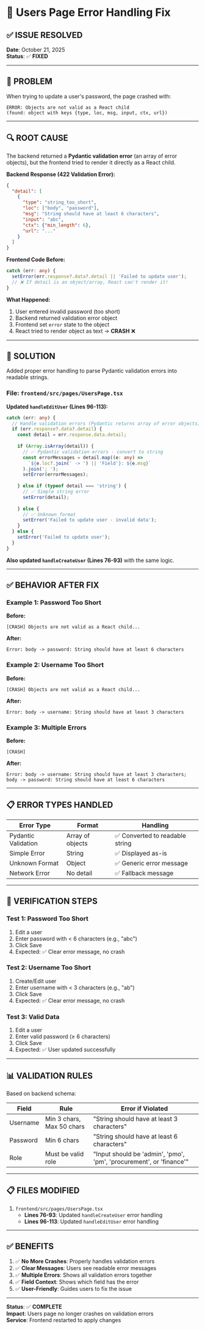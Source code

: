 # 🔧 Users Page Error Handling Fix

## ✅ **ISSUE RESOLVED**

**Date**: October 21, 2025  
**Status**: ✅ **FIXED**

---

## 🚨 **PROBLEM**

When trying to update a user's password, the page crashed with:

```
ERROR: Objects are not valid as a React child 
(found: object with keys {type, loc, msg, input, ctx, url})
```

---

## 🔍 **ROOT CAUSE**

The backend returned a **Pydantic validation error** (an array of error objects), but the frontend tried to render it directly as a React child.

**Backend Response (422 Validation Error):**
```json
{
  "detail": [
    {
      "type": "string_too_short",
      "loc": ["body", "password"],
      "msg": "String should have at least 6 characters",
      "input": "abc",
      "ctx": {"min_length": 6},
      "url": "..."
    }
  ]
}
```

**Frontend Code Before:**
```typescript
catch (err: any) {
  setError(err.response?.data?.detail || 'Failed to update user');
  // ❌ If detail is an object/array, React can't render it!
}
```

**What Happened:**
1. User entered invalid password (too short)
2. Backend returned validation error object
3. Frontend set `error` state to the object
4. React tried to render object as text → **CRASH** ❌

---

## 🔧 **SOLUTION**

Added proper error handling to parse Pydantic validation errors into readable strings.

### **File: `frontend/src/pages/UsersPage.tsx`**

**Updated `handleEditUser` (Lines 96-113):**
```typescript
catch (err: any) {
  // Handle validation errors (Pydantic returns array of error objects)
  if (err.response?.data?.detail) {
    const detail = err.response.data.detail;
    
    if (Array.isArray(detail)) {
      // ✅ Pydantic validation errors - convert to string
      const errorMessages = detail.map((e: any) => 
        `${e.loc?.join(' -> ') || 'Field'}: ${e.msg}`
      ).join('; ');
      setError(errorMessages);
      
    } else if (typeof detail === 'string') {
      // ✅ Simple string error
      setError(detail);
      
    } else {
      // ✅ Unknown format
      setError('Failed to update user - invalid data');
    }
  } else {
    setError('Failed to update user');
  }
}
```

**Also updated `handleCreateUser` (Lines 76-93)** with the same logic.

---

## ✅ **BEHAVIOR AFTER FIX**

### **Example 1: Password Too Short**

**Before:**
```
[CRASH] Objects are not valid as a React child...
```

**After:**
```
Error: body -> password: String should have at least 6 characters
```

### **Example 2: Username Too Short**

**Before:**
```
[CRASH] Objects are not valid as a React child...
```

**After:**
```
Error: body -> username: String should have at least 3 characters
```

### **Example 3: Multiple Errors**

**Before:**
```
[CRASH]
```

**After:**
```
Error: body -> username: String should have at least 3 characters; body -> password: String should have at least 6 characters
```

---

## 📋 **ERROR TYPES HANDLED**

| Error Type | Format | Handling |
|------------|--------|----------|
| Pydantic Validation | Array of objects | ✅ Converted to readable string |
| Simple Error | String | ✅ Displayed as-is |
| Unknown Format | Object | ✅ Generic error message |
| Network Error | No detail | ✅ Fallback message |

---

## 🧪 **VERIFICATION STEPS**

### **Test 1: Password Too Short**
1. Edit a user
2. Enter password with < 6 characters (e.g., "abc")
3. Click Save
4. Expected: ✅ Clear error message, no crash

### **Test 2: Username Too Short**
1. Create/Edit user
2. Enter username with < 3 characters (e.g., "ab")
3. Click Save
4. Expected: ✅ Clear error message, no crash

### **Test 3: Valid Data**
1. Edit a user
2. Enter valid password (≥ 6 characters)
3. Click Save
4. Expected: ✅ User updated successfully

---

## 📊 **VALIDATION RULES**

Based on backend schema:

| Field | Rule | Error if Violated |
|-------|------|-------------------|
| Username | Min 3 chars, Max 50 chars | "String should have at least 3 characters" |
| Password | Min 6 chars | "String should have at least 6 characters" |
| Role | Must be valid role | "Input should be 'admin', 'pmo', 'pm', 'procurement', or 'finance'" |

---

## 📋 **FILES MODIFIED**

1. `frontend/src/pages/UsersPage.tsx`
   - **Lines 76-93**: Updated `handleCreateUser` error handling
   - **Lines 96-113**: Updated `handleEditUser` error handling

---

## ✅ **BENEFITS**

1. ✅ **No More Crashes**: Properly handles validation errors
2. ✅ **Clear Messages**: Users see readable error messages
3. ✅ **Multiple Errors**: Shows all validation errors together
4. ✅ **Field Context**: Shows which field has the error
5. ✅ **User-Friendly**: Guides users to fix the issue

---

**Status**: ✅ **COMPLETE**  
**Impact**: Users page no longer crashes on validation errors  
**Service**: Frontend restarted to apply changes
